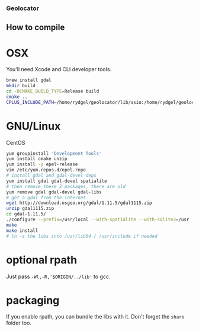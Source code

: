### Geolocator

## How to compile

# OSX

You'll need Xcode and CLI developer tools.

```bash
brew install gdal
mkdir build
cd -DCMAKE_BUILD_TYPE=Release build
cmake ..
CPLUS_INCLUDE_PATH=/home/rydgel/geolocator/lib/asio:/home/rydgel/geolocator/lib/ make
```

# GNU/Linux

CentOS

```bash
yum groupinstall 'Development Tools'
yum install cmake unzip
yum install -y epel-release
vim /etc/yum.repos.d/epel.repo
# install gdal and gdal-devel deps
yum install gdal gdal-devel spatialite
# then remove these 2 packages, there are old
yum remove gdal gdal-devel gdal-libs
# get a gdal from the internet
wget http://download.osgeo.org/gdal/1.11.5/gdal1115.zip
unzip gdal1115.zip
cd gdal-1.11.5/
./configure --prefix=/usr/local --with-spatialite --with-sqlite3=/usr
make
make install
# ln -s the libs into /usr/lib64 / /usr/include if needed
```

# optional rpath

Just pass `-Wl,-R,'$ORIGIN/../lib'` to gcc.

# packaging

If you enable rpath, you can bundle the libs with it. Don't forget the `share` folder too.